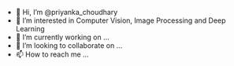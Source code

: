 - 👋 Hi, I’m @priyanka_choudhary
- 👀 I’m interested in Computer Vision, Image Processing and Deep Learning
- 🌱 I’m currently working on ... 
- 💞️ I’m looking to collaborate on ...
- 📫 How to reach me ...

<!---
priyanka1506/priyanka1506 is a ✨ special ✨ repository because its `README.md` (this file) appears on your GitHub profile.
You can click the Preview link to take a look at your changes.
--->

